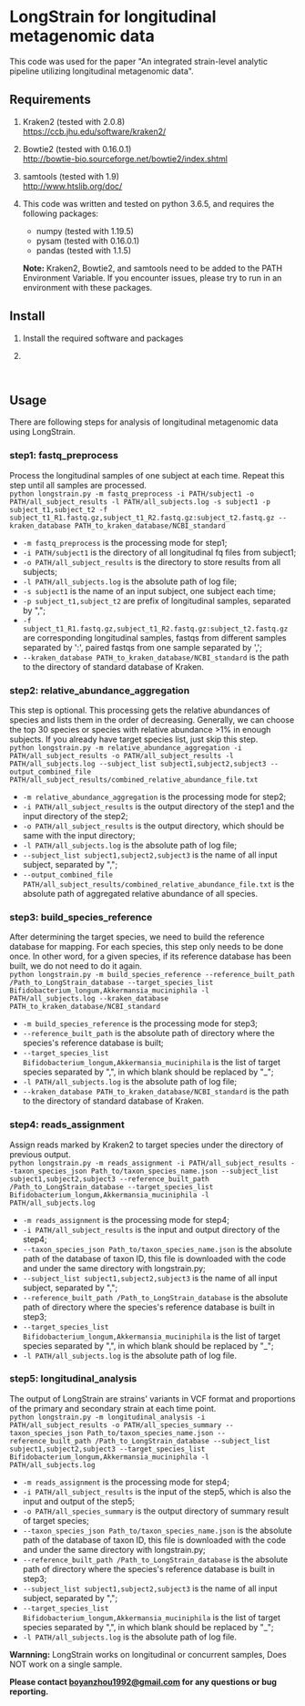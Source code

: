 **LongStrain for longitudinal metagenomic data**
===========================================

This code was used for the paper "An integrated strain-level analytic pipeline utilizing longitudinal metagenomic data".


## Requirements

1.  Kraken2 (tested with 2.0.8)  
https://ccb.jhu.edu/software/kraken2/
2.  Bowtie2 (tested with 0.16.0.1)  
http://bowtie-bio.sourceforge.net/bowtie2/index.shtml
3.  samtools (tested with 1.9)  
http://www.htslib.org/doc/
4.  This code was written and tested on python 3.6.5, and requires the following packages:
    - numpy (tested with 1.19.5)
    - pysam (tested with 0.16.0.1)
    - pandas (tested with 1.1.5)
    
    **Note:** Kraken2, Bowtie2, and samtools need to be added to the PATH Environment Variable. 
    If you encounter issues, please try to run in an environment with these packages.

## Install

1. Install the required software and packages

2. 

```
   
```

## Usage

There are following steps for analysis of longitudinal metagenomic data using LongStrain.

### step1: fastq_preprocess
Process the longitudinal samples of one subject at each time. Repeat this step until all samples are processed.  
```python longstrain.py -m fastq_preprocess -i PATH/subject1 -o PATH/all_subject_results -l PATH/all_subjects.log -s subject1 -p subject_t1,subject_t2 -f subject_t1_R1.fastq.gz,subject_t1_R2.fastq.gz:subject_t2.fastq.gz --kraken_database PATH_to_kraken_database/NCBI_standard```

* ```-m fastq_preprocess``` is the processing mode for step1;
* ```-i PATH/subject1``` is the directory of all longitudinal fq files from subject1;
* ```-o PATH/all_subject_results``` is the directory to store results from all subjects;
* ```-l PATH/all_subjects.log``` is the absolute path of log file;
* ```-s subject1``` is the name of an input subject, one subject each time;
* ```-p subject_t1,subject_t2``` are prefix of longitudinal samples, separated by ",";
* ```-f subject_t1_R1.fastq.gz,subject_t1_R2.fastq.gz:subject_t2.fastq.gz```  are corresponding longitudinal samples, fastqs from different samples separated by ':', paired fastqs from one sample separated by ',';
* ```--kraken_database PATH_to_kraken_database/NCBI_standard``` is the path to the directory of standard database of Kraken.

### step2: relative_abundance_aggregation
This step is optional. This processing gets the relative abundances of species and lists them in the order of decreasing. Generally, we can choose the top 30 species or species with relative abundance >1% in enough subjects. If you already have target species list, just skip this step.  
```python longstrain.py -m relative_abundance_aggregation -i PATH/all_subject_results -o PATH/all_subject_results -l PATH/all_subjects.log --subject_list subject1,subject2,subject3 --output_combined_file PATH/all_subject_results/combined_relative_abundance_file.txt```

* ```-m relative_abundance_aggregation``` is the processing mode for step2;
* ```-i PATH/all_subject_results``` is the output directory of the step1 and the input directory of the step2;
* ```-o PATH/all_subject_results``` is the output directory, which should be same with the input directory;
* ```-l PATH/all_subjects.log``` is the absolute path of log file;
* ```--subject_list subject1,subject2,subject3``` is the name of all input subject, separated by ",";
* ```--output_combined_file PATH/all_subject_results/combined_relative_abundance_file.txt``` is the absolute path of aggregated relative abundance of all species.

### step3: build_species_reference  
After determining the target species, we need to build the reference database for mapping. For each species, this step only needs to be done once. In other word, for a given species, if its reference database has been built, we do not need to do it again.    
```python longstrain.py -m build_species_reference --reference_built_path /Path_to_LongStrain_database --target_species_list Bifidobacterium_longum,Akkermansia_muciniphila -l PATH/all_subjects.log --kraken_database PATH_to_kraken_database/NCBI_standard```

* ```-m build_species_reference``` is the processing mode for step3;
* ```--reference_built_path``` is the absolute path of directory where the species's reference database is built;
* ```--target_species_list Bifidobacterium_longum,Akkermansia_muciniphila``` is the list of target species separated by ",", in which blank should be replaced by "_";
* ```-l PATH/all_subjects.log``` is the absolute path of log file;
* ```--kraken_database PATH_to_kraken_database/NCBI_standard``` is the path to the directory of standard database of Kraken.

### step4: reads_assignment
Assign reads marked by Kraken2 to target species under the directory of previous output.  
```python longstrain.py -m reads_assignment -i PATH/all_subject_results --taxon_species_json Path_to/taxon_species_name.json --subject_list subject1,subject2,subject3 --reference_built_path /Path_to_LongStrain_database --target_species_list Bifidobacterium_longum,Akkermansia_muciniphila -l PATH/all_subjects.log```

* ```-m reads_assignment``` is the processing mode for step4;
* ```-i PATH/all_subject_results``` is the input and output directory of the step4;
* ```--taxon_species_json Path_to/taxon_species_name.json``` is the absolute path of the database of taxon ID, this file is downloaded with the code and under the same directory with longstrain.py;
* ```--subject_list subject1,subject2,subject3``` is the name of all input subject, separated by ",";
* ```--reference_built_path /Path_to_LongStrain_database``` is the absolute path of directory where the species's reference database is built in step3;
* ```--target_species_list Bifidobacterium_longum,Akkermansia_muciniphila``` is the list of target species separated by ",", in which blank should be replaced by "_";
* ```-l PATH/all_subjects.log``` is the absolute path of log file.

### step5: longitudinal_analysis
The output of LongStrain are strains' variants in VCF format and proportions of the primary and secondary strain at each time point.  
```python longstrain.py -m longitudinal_analysis -i PATH/all_subject_results -o PATH/all_species_summary --taxon_species_json Path_to/taxon_species_name.json --reference_built_path /Path_to_LongStrain_database --subject_list subject1,subject2,subject3 --target_species_list Bifidobacterium_longum,Akkermansia_muciniphila -l PATH/all_subjects.log```

* ```-m reads_assignment``` is the processing mode for step4;
* ```-i PATH/all_subject_results``` is the input of the step5, which is also the input and output of the step5;
* ```-o PATH/all_species_summary``` is the output directory of summary result of target species;
* ```--taxon_species_json Path_to/taxon_species_name.json``` is the absolute path of the database of taxon ID, this file is downloaded with the code and under the same directory with longstrain.py;
* ```--reference_built_path /Path_to_LongStrain_database``` is the absolute path of directory where the species's reference database is built in step3;
* ```--subject_list subject1,subject2,subject3``` is the name of all input subject, separated by ",";
* ```--target_species_list Bifidobacterium_longum,Akkermansia_muciniphila``` is the list of target species separated by ",", in which blank should be replaced by "_";
* ```-l PATH/all_subjects.log``` is the absolute path of log file.

**Warnning:** LongStrain works on longitudinal or concurrent samples, Does NOT work on a single sample.


**Please contact boyanzhou1992@gmail.com for any questions or bug reporting.**
